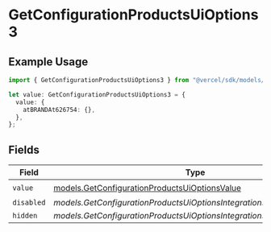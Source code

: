 # GetConfigurationProductsUiOptions3

## Example Usage

```typescript
import { GetConfigurationProductsUiOptions3 } from "@vercel/sdk/models/getconfigurationproductsop.js";

let value: GetConfigurationProductsUiOptions3 = {
  value: {
    atBRANDAt626754: {},
  },
};
```

## Fields

| Field                                                                                                | Type                                                                                                 | Required                                                                                             | Description                                                                                          |
| ---------------------------------------------------------------------------------------------------- | ---------------------------------------------------------------------------------------------------- | ---------------------------------------------------------------------------------------------------- | ---------------------------------------------------------------------------------------------------- |
| `value`                                                                                              | [models.GetConfigurationProductsUiOptionsValue](../models/getconfigurationproductsuioptionsvalue.md) | :heavy_check_mark:                                                                                   | N/A                                                                                                  |
| `disabled`                                                                                           | *models.GetConfigurationProductsUiOptionsIntegrationsResponseDisabled*                               | :heavy_minus_sign:                                                                                   | N/A                                                                                                  |
| `hidden`                                                                                             | *models.GetConfigurationProductsUiOptionsIntegrationsResponseHidden*                                 | :heavy_minus_sign:                                                                                   | N/A                                                                                                  |